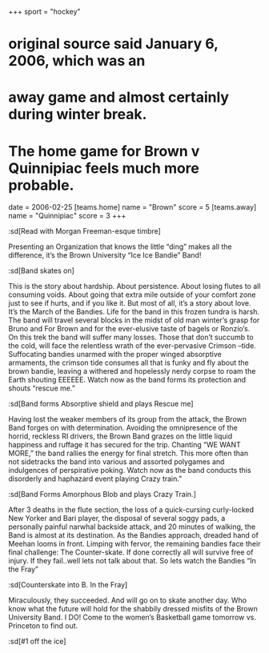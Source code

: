 +++
sport = "hockey"
# original source said January 6, 2006, which was an
# away game and almost certainly during winter break.
# The home game for Brown v Quinnipiac feels much more probable.
date = 2006-02-25
[teams.home]
name = "Brown"
score = 5
[teams.away]
name = "Quinnipiac"
score = 3
+++

:sd[Read with Morgan Freeman-esque timbre]

Presenting an Organization that knows the little “ding” makes all the difference, it’s the Brown University “Ice Ice Bandie” Band!

:sd[Band skates on]

This is the story about hardship. About persistence. About losing flutes to all consuming voids. About going that extra mile outside of your comfort zone just to see if hurts, and if you like it. But most of all, it’s a story about love. It’s the March of the Bandies. Life for the band in this frozen tundra is harsh. The band will travel several blocks in the midst of old man winter’s grasp for Bruno and For Brown and for the ever-elusive taste of bagels or Ronzio’s. On this trek the band will suffer many losses. Those that don’t succumb to the cold, will face the relentless wrath of the ever-pervasive Crimson –tide. Suffocating bandies unarmed with the proper winged absorptive armaments, the crimson tide consumes all that is funky and fly about the brown bandie, leaving a withered and hopelessly nerdy corpse to roam the Earth shouting EEEEEE. Watch now as the band forms its protection and shouts “rescue me.”

:sd[Band forms Absorptive shield and plays Rescue me]

Having lost the weaker members of its group from the attack, the Brown Band forges on with determination. Avoiding the omnipresence of the horrid, reckless RI drivers, the Brown Band grazes on the little liquid happiness and ruffage it has secured for the trip. Chanting “WE WANT MORE,” the band rallies the energy for final stretch. This more often than not sidetracks the band into various and assorted polygames and indulgences of perspirative poking. Watch now as the band conducts this disorderly and haphazard event playing Crazy train."

:sd[Band Forms Amorphous Blob and plays Crazy Train.]

After 3 deaths in the flute section, the loss of a quick-cursing curly-locked New Yorker and Bari player, the disposal of several soggy pads, a personally painful narwhal backside attack, and 20 minutes of walking, the Band is almost at its destination. As the Bandies approach, dreaded hand of Meehan looms in front. Limping with fervor, the remaining bandies face their final challenge: The Counter-skate. If done correctly all will survive free of injury. If they fail..well lets not talk about that. So lets watch the Bandies “In the Fray”

:sd[Counterskate into B. In the Fray]

Miraculously, they succeeded. And will go on to skate another day. Who know what the future will hold for the shabbily dressed misfits of the Brown University Band. I DO! Come to the women’s Basketball game tomorrow vs. Princeton to find out.

:sd[#1 off the ice]

